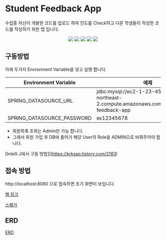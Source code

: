 # Student Feedback App

수업중 자신이 개발한 코드를 업로드 하여 진도를 Check하고 다른 학생들이 작성한 코드를 작성하기 위한 앱 입니다.


<div align="center">
 <img src="https://img.shields.io/badge/SpringBoot-6DB33F.svg?logo=Spring-Boot&logoColor=white" />
 <img src="https://img.shields.io/badge/SpringSecurity-6DB33F.svg?logo=Spring-Security&logoColor=white" />
 <img src="https://img.shields.io/badge/MySQL-3776AB.svg?logo=MySql&logoColor=white" />
 <img src="https://img.shields.io/badge/Docker-2496ED.svg?logo=Docker&logoColor=white" />
 <img src="https://img.shields.io/badge/AmazonEC2-FF9900.svg?logo=Amazon-EC2&logoColor=white" />
</div>


## 구동방법

아래 두가지 Envronment Variable을 넣고 실행 합니다.

| Environment Variable       | 예제                                                         |      |
| -------------------------- | ------------------------------------------------------------ | ---- |
| SPRING_DATASOURCE_URL      | jdbc:mysql://ec2-1-23-456-789.ap-northeast-2.compute.amazonaws.com:3306/student-feedback-app |      |
| SPRING_DATASOURCE_PASSWORD | ex12345678                                                   |      |



- 회원목록 조회는 Admin만 가능 합니다.
- 그래서 회원 가입 후 DB에 들어가 해당 User의 Role을 ADMIN으로 바꿔주어야 합니다.

[Intelli J에서 구동 방법]](https://krksap.tistory.com/2183)

## 접속 방법

http://localhost:8080 으로 접속하면 초기 화면이 보입니다.

[웹 링크](http://ec2-3-38-111-117.ap-northeast-2.compute.amazonaws.com:8083/)

[스웨거](http://ec2-3-38-111-117.ap-northeast-2.compute.amazonaws.com:8083/swagger-ui/)

## ERD

[ERD](https://app.diagrams.net/#G1Vh3notO6oMFYSy4GcQSlctRlbKeuyoHX)